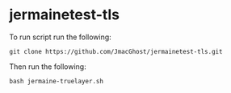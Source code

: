 # jermainetest-tls

To run script run the following:

```
git clone https://github.com/JmacGhost/jermainetest-tls.git

```
Then run the following:

```
bash jermaine-truelayer.sh

```
